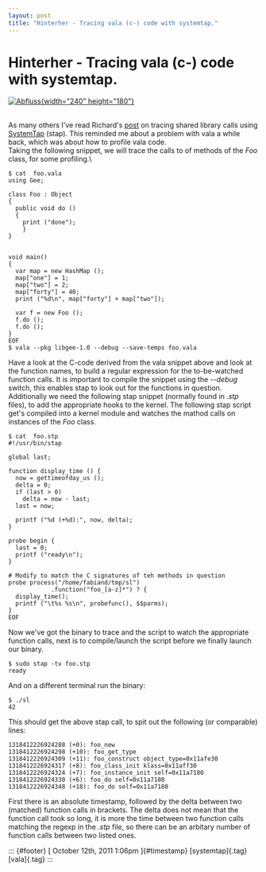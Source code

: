 ```yaml
---
layout: post
title: "Hinterher - Tracing vala (c-) code with systemtap."
---
```



Hinterher - Tracing vala (c-) code with systemtap.
==================================================

[![Abfluss](http://farm1.static.flickr.com/85/256241200_2eb9f1640f_m.jpg){width="240"
height="180"}](http://www.flickr.com/photos/irulan/256241200/ "Abfluss von irulandotnet bei Flickr")

\
As many others I've read Richard's
[post](http://rwmj.wordpress.com/2011/10/10/using-systemtap-to-trace-into-libraries/)
on tracing shared library calls using
[SystemTap](https://en.wikipedia.org/wiki/SystemTap) (stap). This
reminded me about a problem with vala a while back, which was about how
to profile vala code.\
Taking the following snippet, we will trace the calls to of methods of
the *Foo* class, for some profiling.\

    $ cat  foo.vala
    using Gee;

    class Foo : Object
    {
      public void do ()
      {
        print ("done");
        }
    }


    void main()
    {
      var map = new HashMap ();
      map["one"] = 1;
      map["two"] = 2;
      map["forty"] = 40;
      print ("%d\n", map["forty"] + map["two"]);

      var f = new Foo ();
      f.do ();
      f.do ();
    }
    EOF
    $ vala --pkg libgee-1.0 --debug --save-temps foo.vala

Have a look at the C-code derived from the vala snippet above and look
at the function names, to build a regular expression for the
to-be-watched function calls. It is important to compile the snippet
using the *--debug* switch, this enables stap to look out for the
functions in question.\
Additionally we need the following stap snippet (normally found in
*.stp* files), to add the appropriate hooks to the kernel. The following
stap script get's compiled into a kernel module and watches the mathod
calls on instances of the *Foo* class.

    $ cat  foo.stp
    #!/usr/bin/stap

    global last;

    function display_time () {
      now = gettimeofday_us ();
      delta = 0;
      if (last > 0)
        delta = now - last;
      last = now;

      printf ("%d (+%d):", now, delta);
    }

    probe begin {
      last = 0;
      printf ("ready\n");
    }

    # Modify to match the C signatures of teh methods in question
    probe process("/home/fabiand/tmp/sl")
                .function("foo_[a-z]*") ? {
      display_time();
      printf ("\t%s %s\n", probefunc(), $$parms);
    }
    EOF

Now we've got the binary to trace and the script to watch the
appropriate function calls, next is to compile/launch the script before
we finally launch our binary.

    $ sudo stap -tv foo.stp
    ready

And on a different terminal run the binary:

    $ ./sl
    42

This should get the above stap call, to spit out the following (or
comparable) lines:

    1318412226924288 (+0): foo_new 
    1318412226924298 (+10): foo_get_type 
    1318412226924309 (+11): foo_construct object_type=0x11afe30
    1318412226924317 (+8): foo_class_init klass=0x11aff30
    1318412226924324 (+7): foo_instance_init self=0x11a7180
    1318412226924330 (+6): foo_do self=0x11a7180
    1318412226924348 (+18): foo_do self=0x11a7180

First there is an absolute timestamp, followed by the delta between two
(matched) function calls in brackets. The delta does not mean that the
function call took so long, it is more the time between two function
calls matching the regexp in the *.stp* file, so there can be an
arbitary number of function calls between two listed ones.

::: {#footer}
[ October 12th, 2011 1:06pm ]{#timestamp} [systemtap]{.tag} [vala]{.tag}
:::
